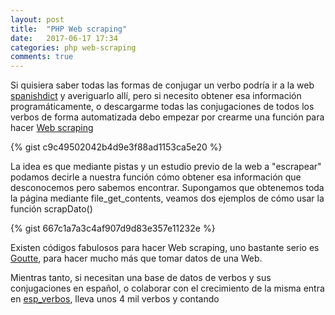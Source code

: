 ```yaml
---
layout: post
title:  "PHP Web scraping"
date:   2017-06-17 17:34
categories: php web-scraping
comments: true
---
```


Si quisiera saber todas las formas de conjugar un verbo podría ir a la web [spanishdict][spanishdict] y averiguarlo allí, pero si necesito obtener esa información programáticamente, o descargarme todas las conjugaciones de todos los verbos de forma automatizada debo empezar por crearme una función para hacer [Web scraping][Web scraping] 

{% gist c9c49502042b4d9e3f88ad1153ca5e20 %}

La idea es que mediante pistas y un estudio previo de la web a "escrapear" podamos decirle a nuestra función cómo obtener esa información que desconocemos pero sabemos encontrar. Supongamos que obtenemos toda la página mediante file_get_contents, veamos dos ejemplos de cómo usar la función scrapDato()

{% gist 667c1a7a3c4af907d9d83e357e11232e %}

Existen códigos fabulosos para hacer Web scraping, uno bastante serio es [Goutte][Goutte], para hacer mucho más que tomar datos de una Web.

Mientras tanto, si necesitan una base de datos de verbos y sus conjugaciones en español, o colaborar con el crecimiento de la misma entra en [esp_verbos][esp_verbos], lleva unos 4 mil verbos y contando

[esp_verbos]: https://github.com/asosab/esp_verbos
[spanishdict]: http://www.spanishdict.com/conjugate/esperar
[Web scraping]:    https://es.wikipedia.org/wiki/Web_scraping
[Goutte]: https://github.com/FriendsOfPHP/Goutte